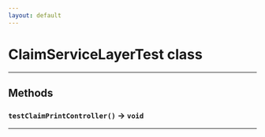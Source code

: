 ```yaml
---
layout: default
---
```

# ClaimServiceLayerTest class
---
## Methods
### `testClaimPrintController()` → `void`
---
